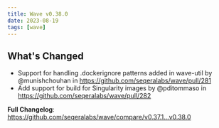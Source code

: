 ```yaml
---
title: Wave v0.38.0
date: 2023-08-19
tags: [wave]
---
```


## What's Changed
* Support for handling .dockerignore patterns added in wave-util by @munishchouhan in https://github.com/seqeralabs/wave/pull/281
* Add support for build for Singularity images by @pditommaso in https://github.com/seqeralabs/wave/pull/282


**Full Changelog**: https://github.com/seqeralabs/wave/compare/v0.37.1...v0.38.0
